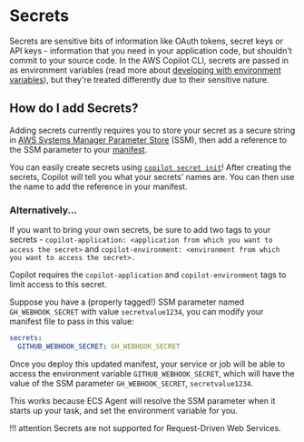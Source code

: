 # Secrets

Secrets are sensitive bits of information like OAuth tokens, secret keys or API keys - information that you need in your application code, but shouldn't commit to your source code. In the AWS Copilot CLI, secrets are passed in as environment variables (read more about [developing with environment variables](../developing/environment-variables.en.md)), but they're treated differently due to their sensitive nature. 

## How do I add Secrets?

Adding secrets currently requires you to store your secret as a secure string in [AWS Systems Manager Parameter Store](https://docs.aws.amazon.com/systems-manager/latest/userguide/systems-manager-parameter-store.html) (SSM), then add a reference to the SSM parameter to your [manifest](../manifest/overview.en.md). 

You can easily create secrets using [`copilot secret init`](https://aws.github.io/copilot-cli/docs/commands/secret-init/)! After creating the secrets, Copilot will tell you what your secrets' names are. You can then use the name to add the reference in your manifest. 

### Alternatively...

If you want to bring your own secrets, be sure to add two tags to your secrets - `copilot-application: <application from which you want to access the secret>` and 
`copilot-environment: <environment from which you want to access the secret>.`

Copilot requires the `copilot-application` and `copilot-environment` tags to limit access to this secret.  

Suppose you have a (properly tagged!) SSM parameter named `GH_WEBHOOK_SECRET` with value `secretvalue1234`, you can modify your manifest file to pass in this value:

```yaml
secrets:                      
  GITHUB_WEBHOOK_SECRET: GH_WEBHOOK_SECRET  
```

Once you deploy this updated manifest, your service or job will be able to access the environment variable `GITHUB_WEBHOOK_SECRET`, which will have the value of the SSM parameter `GH_WEBHOOK_SECRET`, `secretvalue1234`.

This works because ECS Agent will resolve the SSM parameter when it starts up your task, and set the environment variable for you.

!!! attention
    Secrets are not supported for Request-Driven Web Services.
